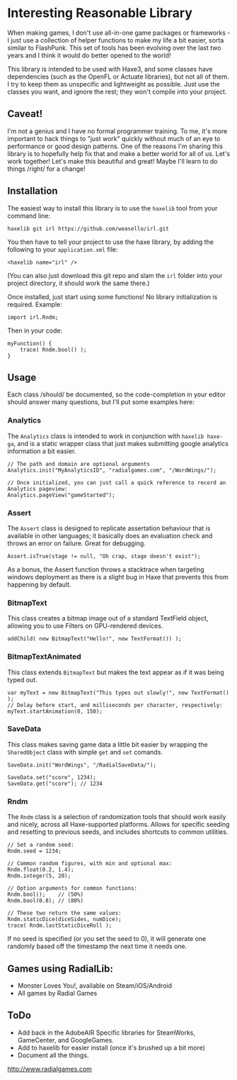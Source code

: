 # Interesting Reasonable Library

When making games, I don't use all-in-one game packages or frameworks - I just use a collection of helper functions to make my life a bit easier, sorta similar to FlashPunk. This set of tools has been evolving over the last two years and I think it would do better opened to the world!

This library is intended to be used with Haxe3, and some classes have dependencies (such as the OpenFL or Actuate libraries), but not all of them.  I try to keep them as unspecific and lightweight as possible.  Just use the classes you want, and ignore the rest; they won't compile into your project.

## Caveat!

I'm not a genius and I have no formal programmer training. To me, it's more important to hack things to "just work" quickly without much of an eye to performance or good design patterns. One of the reasons I'm sharing this library is to hopefully help fix that and make a better world for all of us. Let's work together! Let's make this beautiful and great! Maybe I'll learn to do things /right/ for a change!

## Installation

The easiest way to install this library is to use the `haxelib` tool from your command line:
	
	haxelib git irl https://github.com/weasello/irl.git
	
You then have to tell your project to use the haxe library, by adding the following to your `application.xml` file:

	<haxelib name="irl" />
	
(You can also just download this git repo and slam the `irl` folder into your project directory, it should work the same there.)

Once installed, just start using some functions! No library initialization is required. Example:
	
	import irl.Rndm;
	
Then in your code:
	
	myFunction() {
		trace( Rndm.bool() );
	}
	
## Usage

Each class /should/ be documented, so the code-completion in your editor should answer many questions, but I'll put some examples here:

### Analytics

The `Analytics` class is intended to work in conjunction with `haxelib haxe-ga`, and is a static wrapper class that just makes submitting google analytics information a bit easier.

	// The path and domain are optional arguments
	Analytics.init("MyAnalyticsID", "radialgames.com", "/WordWings/");
	
	// Once initialized, you can just call a quick reference to record an Analytics pageview:
	Analytics.pageView("gameStarted");
	
### Assert

The `Assert` class is designed to replicate assertation behaviour that is available in other languages; it basically does an evaluation check and throws an error on failure. Great for debugging.

	Assert.isTrue(stage != null, "Oh crap, stage doesn't exist");
	
As a bonus, the Assert function throws a stacktrace when targeting windows deployment as there is a slight bug in Haxe that prevents this from happening by default.

### BitmapText

This class creates a bitmap image out of a standard TextField object, allowing you to use Filters on GPU-rendered devices.

	addChild( new BitmapText("Hello!", new TextFormat()) );
	
### BitmapTextAnimated

This class extends `BitmapText` but makes the text appear as if it was being typed out.

	var myText = new BitmapText("This types out slowly!", new TextFormat() );
	// Delay before start, and milliseconds per character, respectively:	
	myText.startAnimation(0, 150);
	
### SaveData

This class makes saving game data a little bit easier by wrapping the `SharedObject` class with simple `get` and `set` comands.

	SaveData.init("WordWings", "/RadialSaveData/");
	
	SaveData.set("score", 1234);
	SaveData.get("score"); // 1234
		
### Rndm

The `Rndm` class is a selection of randomization tools that should work easily and nicely, across all Haxe-supported platforms.  Allows for specific seeding and resetting to previous seeds, and includes shortcuts to common utilities.

	// Set a random seed:
	Rndm.seed = 1234;
	
	// Common random figures, with min and optional max:
	Rndm.float(0.2, 1.4);
	Rndm.integer(5, 20);
	
	// Option arguments for common functions:
	Rndm.bool(); 	// (50%)
	Rndm.bool(0.8); // (80%)
	
	// These two return the same values:
	Rndm.staticDice(diceSides, numDice);
	trace( Rndm.lastStaticDiceRoll );
	
If no seed is specified (or you set the seed to 0), it will generate one randomly based off the timestamp the next time it needs one.

## Games using RadialLib:
	
 - Monster Loves You!, available on Steam/iOS/Android
 - All games by Radial Games

## ToDo

 - Add back in the AdobeAIR Specific libraries for SteamWorks, GameCenter, and GoogleGames.
 - Add to haxelib for easier install (once it's brushed up a bit more)
 - Document all the things.

http://www.radialgames.com
